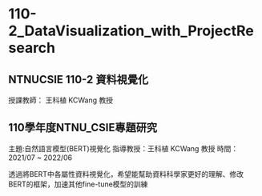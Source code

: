 # 110-2_DataVisualization_with_ProjectResearch
## NTNUCSIE 110-2 資料視覺化
授課教師： 王科植 KCWang 教授

## 110學年度NTNU_CSIE專題研究
主題:自然語言模型(BERT)視覺化
指導教授：王科植 KCWang 教授
時間：2021/07 ~ 2022/06

透過將BERT中各屬性資料視覺化，希望能幫助資料科學家更好的理解、修改BERT的框架，加速其他fine-tune模型的訓練
